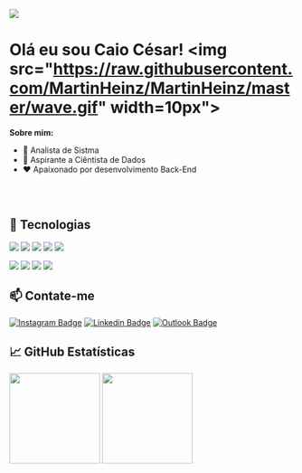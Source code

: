 ![](https://komarev.com/ghpvc/?username=caiocof&color=critical)

<!-- More info, tips and tricks for making GitHub Profile README can be found in my article at https://towardsdatascience.com/build-a-stunning-readme-for-your-github-profile-9b80434fe5d7 -->

# Olá eu sou Caio César! <img src="https://raw.githubusercontent.com/MartinHeinz/MartinHeinz/master/wave.gif" width=10px">

**Sobre mim:**

- 🔭 Analista de Sistma
- 🌱 Aspirante a Ciêntista de Dados
- ❤️ Apaixonado por desenvolvimento Back-End

<br>
<br>

## 🔧 Tecnologias
![](https://img.shields.io/badge/Python-informational?style=flat&logo=python&logoColor=white&color=critical)
![](https://img.shields.io/badge/Django-informational?style=flat&logo=django&logoColor=white&color=critical)
![](https://img.shields.io/badge/FastAPI-informational?style=flat&logo=fastapi&logoColor=white&color=critical)
![](https://img.shields.io/badge/Node-informational?style=flat&logo=javascript&logoColor=white&color=critical)
![](https://img.shields.io/badge/PHP-informational?style=flat&logo=PHP&logoColor=white&color=critical)

![](https://img.shields.io/badge/MySQL-informational?style=flat&logo=MySQL&logoColor=white&color=critical)
![](https://img.shields.io/badge/PostgreSQL-informational?style=flat&logo=Postgresql&logoColor=white&color=critical)
![](https://img.shields.io/badge/Selenium-informational?style=flat&logo=Selenium&logoColor=white&color=critical)
![](https://img.shields.io/badge/Docker-informational?style=flat&logo=Docker&logoColor=white&color=critical)


## 📫 Contate-me
[![Instagram Badge](https://img.shields.io/badge/-@Caiocof21-informational?style=flat&logo=instagram&logoColor=white&color=critical&link=https://www.instagram.com/Caiocof21/)](https://www.instagram.com/Caiocof21/) 
[![Linkedin Badge](https://img.shields.io/badge/-Caio%20Cesar-informational?style=flat&logo=Linkedin&logoColor=white&color=critical&link=https://www.linkedin.com/in/Caiocof21/)](https://www.linkedin.com/in/Caiocof21/) 
[![Outlook Badge](https://img.shields.io/badge/-caiooliveira3652@outlook.com-informational?style=flat&logo=Gmail&logoColor=white&color=critical&link=mailto:caiooliveira3652@outlook.com)](mailto:caiooliveira3652@outlook.com)

## &#x1f4c8; GitHub Estatísticas
<img height="160" src="https://github-readme-stats.vercel.app/api?username=caiocof&show_icons=true&theme=vision-friendly-dark"> <img height="160" src="https://github-readme-stats.vercel.app/api/top-langs/?username=caiocof&langs_count=5&layout=compact&theme=vision-friendly-dark">

